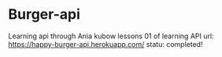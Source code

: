 # Burger-api
Learning api through Ania kubow lessons
01 of learning API
url: https://happy-burger-api.herokuapp.com/
statu: completed!
